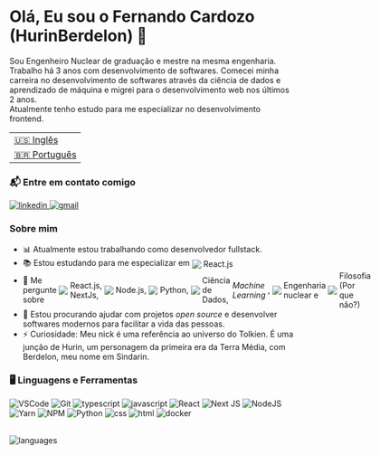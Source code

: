 <h1> Olá, Eu sou o Fernando Cardozo (HurinBerdelon) 🚀</h1>

<p>
    Sou Engenheiro Nuclear de graduação e mestre na mesma engenharia. Trabalho há 3 anos com desenvolvimento de softwares. Comecei minha carreira no desenvolvimento de softwares através da ciência de dados e aprendizado de máquina e migrei para o desenvolvimento web nos últimos 2 anos. <br>
    Atualmente tenho estudo para me especializar no desenvolvimento frontend.
</p>

<table>
    <tr>
      <td>
        <a href="README.md">🇺🇸 Inglês</a>
      </td>
    </tr>
    <tr>
      <td>
        <a href="readme_pt-br.md">🇧🇷 Português</a>
      </td>
    </tr>
  </table>

<h3> 📬 Entre em contato comigo</h3>

<a href="https://www.linkedin.com/in/fernando-henrique-p-cardozo-17ab84a3/" target='_blank'>
    <img 
      src="https://img.shields.io/badge/Linkedin-0077B5?style=for-the-badge&amp;logo=LinkedIn&amp;logoColor=white" 
      alt="linkedin">
</a>

<a href="mailto:fernando_cardozo@poli.ufrj.br" target='_blank'>
    <img 
      src="https://img.shields.io/badge/Gmail-D14836?style=for-the-badge&amp;logo=Gmail&amp;logoColor=white" alt="gmail">
</a>


<h3> Sobre mim</h3>

<ul>
    <li> 📊 Atualmente estou trabalhando como desenvolvedor fullstack. </li>
    <li> 
        <div
        style=
        "display: flex;
        align-items: center;
        gap: 4px"
        >
            📚 Estou estudando para me especializar em <img src="https://img.icons8.com/ultraviolet/16/000000/react--v2.png"/> React.js 
        </div>
    </li>
    <li>
        <div 
        style=
        "display: flex;
        align-items: center;
        gap: 4px">
            💬 Me pergunte sobre <img src="https://img.icons8.com/ultraviolet/16/000000/react--v2.png"/> React.js, NextJs, <img src="https://img.icons8.com/fluency/16/000000/node-js.png"/> Node.js, <img src="https://img.icons8.com/color/16/000000/python--v1.png"/> Python, 
            <img src="https://img.icons8.com/ios-filled/16/000000/big-data.png"/> Ciência de Dados, <i> Machine Learning </i>, <img src="https://img.icons8.com/fluency/16/000000/nuclear.png"/> Engenharia nuclear e <img src="https://img.icons8.com/external-bearicons-detailed-outline-bearicons/16/000000/external-question-frequently-asked-questions-faq-bearicons-detailed-outline-bearicons-5.png"/> Filosofia (Por que não?)
        </div>
    </li>
    <li> 👯 Estou procurando ajudar com projetos <i>open source</i> e desenvolver softwares modernos para facilitar a vida das pessoas.</li>
    <li>
        ⚡ Curiosidade: Meu nick é uma referência ao universo do Tolkien. É uma junção de Hurin, um personagem da primeira era da Terra Média, com Berdelon, meu nome em Sindarin.
    </li>
</ul>

<h3> 🖥 Linguagens e Ferramentas </h3>

<img src="https://img.shields.io/badge/VS_Code-0078D4?style=for-the-badge&logo=visual%20studio%20code&logoColor=white"
    alt="VSCode" />
<img src="https://img.shields.io/badge/Git-00732A.svg?style=for-the-badge&logo=git&logoColor=white" alt="Git" />
<img src="https://img.shields.io/badge/TypeScript-007ACC?style=for-the-badge&logo=typescript&logoColor=white"
    alt="typescript">
<img src="https://img.shields.io/badge/JavaScript-FFE400?style=for-the-badge&amp;logo=javascript&amp;logoColor=black"
    alt="javascript">
![React](https://img.shields.io/badge/react-%2320232a.svg?style=for-the-badge&logo=react&logoColor=%2361DAFB)
![Next JS](https://img.shields.io/badge/Next-black?style=for-the-badge&logo=next.js&logoColor=white)
<img src="https://img.shields.io/badge/Node.js-339933?style=for-the-badge&logo=nodedotjs&logoColor=white"
    alt="NodeJS" />
<img src="https://img.shields.io/badge/Yarn-2C8EBB?style=for-the-badge&logo=yarn&logoColor=white" alt="Yarn" />
<img src="https://img.shields.io/badge/NPM-CB3837.svg?style=for-the-badge&logo=npm&logoColor=white" alt="NPM" />
<img src="https://img.shields.io/badge/Python-141CF5?style=for-the-badge&logo=python&logoColor=white" alt="Python" />
<img src="https://img.shields.io/badge/CSS3-1572B6?style=for-the-badge&amp;logo=css3&amp;logoColor=white" alt="css">
<img src="https://img.shields.io/badge/HTML5-E34F26?style=for-the-badge&amp;logo=html5&amp;logoColor=white" alt="html">
<img src="https://img.shields.io/badge/Docker-2CA5E0?style=for-the-badge&logo=docker&logoColor=white" alt="docker">

<br>
<img src="https://github-readme-stats.vercel.app/api/top-langs?username=hurinberdelon&layout=compact&theme=dracula&langs_count=8"
    alt='languages'></img>
